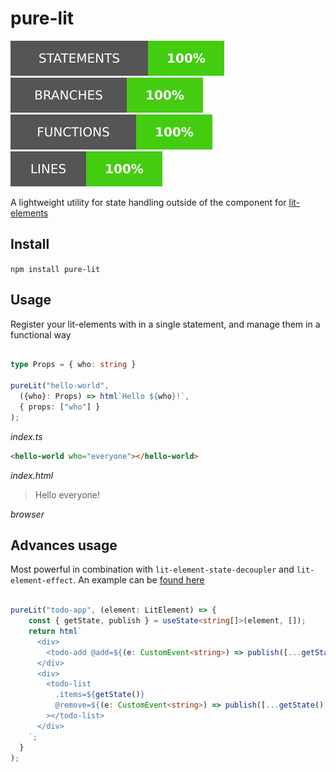 # pure-lit

![Statements](badges/badge-statements.svg)
![Branch](badges/badge-branches.svg)
![Functions](badges/badge-functions.svg)
![Lines](badges/badge-lines.svg)

A lightweight utility for state handling outside of the component for [lit-elements](https://lit-element.polymer-project.org/)

## Install

`npm install pure-lit`

## Usage

Register your lit-elements with in a single statement, and manage them in a functional way


```ts

type Props = { who: string }

pureLit("hello-world",
  ({who}: Props) => html`Hello ${who}!`,
  { props: ["who"] }
);

```

_index.ts_

```html
<hello-world who="everyone"></hello-world>
```

_index.html_


> Hello everyone!

_browser_

## Advances usage

Most powerful in combination with `lit-element-state-decoupler` and `lit-element-effect`. An example can be [found here](docs/Example.ts)

```ts

pureLit("todo-app", (element: LitElement) => {
    const { getState, publish } = useState<string[]>(element, []);
    return html`
      <div>
        <todo-add @add=${(e: CustomEvent<string>) => publish([...getState(), e.detail])}></todo-add>
      </div>
      <div>
        <todo-list
          .items=${getState()}
          @remove=${(e: CustomEvent<string>) => publish([...getState().filter((el) => el === e.detail)])}
        ></todo-list>
      </div>
    `;
  }
);

```
